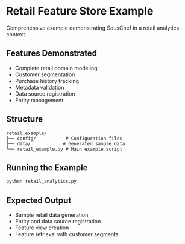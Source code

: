 # Retail Feature Store Example

Comprehensive example demonstrating SousChef in a retail analytics context.

## Features Demonstrated
- Complete retail domain modeling
- Customer segmentation
- Purchase history tracking
- Metadata validation
- Data source registration
- Entity management

## Structure
```
retail_example/
├── config/           # Configuration files
├── data/            # Generated sample data
└── retail_example.py # Main example script
```

## Running the Example
```bash
python retail_analytics.py
```

## Expected Output
- Sample retail data generation
- Entity and data source registration
- Feature view creation
- Feature retrieval with customer segments
